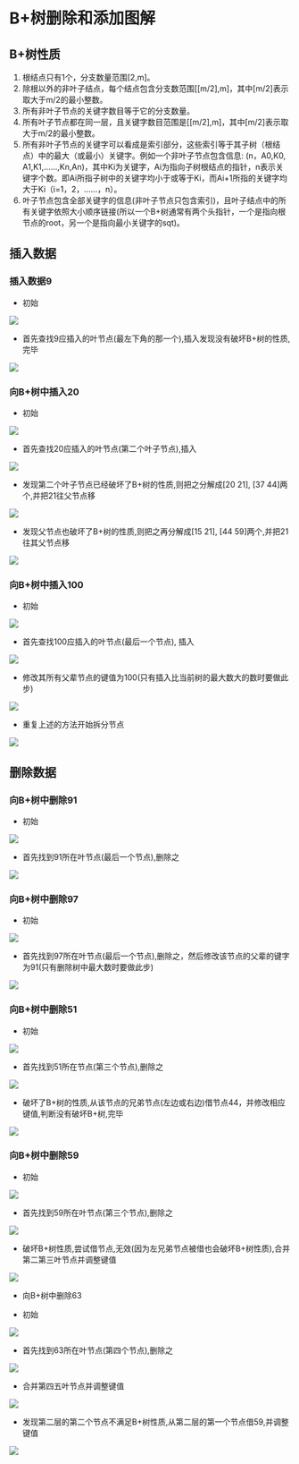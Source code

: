 # B+树删除和添加图解

## B+树性质

1. 根结点只有1个，分支数量范围[2,m]。      
2. 除根以外的非叶子结点，每个结点包含分支数范围[[m/2],m]，其中[m/2]表示取大于m/2的最小整数。        
3. 所有非叶子节点的关键字数目等于它的分支数量。        
4. 所有叶子节点都在同一层，且关键字数目范围是[[m/2],m]，其中[m/2]表示取大于m/2的最小整数。        
5. 所有非叶子节点的关键字可以看成是索引部分，这些索引等于其子树（根结点）中的最大（或最小）关键字。例如一个非叶子节点包含信息: (n，A0,K0, A1,K1,……,Kn,An)，其中Ki为关键字，Ai为指向子树根结点的指针，n表示关键字个数。即Ai所指子树中的关键字均小于或等于Ki，而Ai+1所指的关键字均大于Ki（i=1，2，……，n）。        
6. 叶子节点包含全部关键字的信息(非叶子节点只包含索引)，且叶子结点中的所有关键字依照大小顺序链接(所以一个B+树通常有两个头指针，一个是指向根节点的root，另一个是指向最小关键字的sqt)。

## 插入数据

### 插入数据9

* 初始

![](../images/B+T_1.png)

* 首先查找9应插入的叶节点(最左下角的那一个),插入发现没有破坏B+树的性质,完毕

![](../images/B+T_2.png)


### 向B+树中插入20


* 初始

![](../images/B+T_1.png)


* 首先查找20应插入的叶节点(第二个叶子节点),插入

![](../images/B+T_3.png)

* 发现第二个叶子节点已经破坏了B+树的性质,则把之分解成[20 21], [37 44]两个,并把21往父节点移

![](../images/B+T_4.png)

* 发现父节点也破坏了B+树的性质,则把之再分解成[15 21], [44 59]两个,并把21往其父节点移

![](../images/B+T_5.png)

### 向B+树中插入100

* 初始

![](../images/B+T_1.png)

* 首先查找100应插入的叶节点(最后一个节点), 插入

![](../images/B+T_6.png)

* 修改其所有父辈节点的键值为100(只有插入比当前树的最大数大的数时要做此步)

![](../images/B+T_7.png)

* 重复上述的方法开始拆分节点

![](../images/B+T_8.png)


## 删除数据

### 向B+树中删除91

* 初始

![](../images/B+T_1.png)


* 首先找到91所在叶节点(最后一个节点),删除之

![](../images/B+T_9.png)

### 向B+树中删除97

* 初始

![](../images/B+T_1.png)

* 首先找到97所在叶节点(最后一个节点),删除之，然后修改该节点的父辈的键字为91(只有删除树中最大数时要做此步)

![](../images/B+T_10.png)


### 向B+树中删除51

* 初始

![](../images/B+T_1.png)

* 首先找到51所在节点(第三个节点),删除之

![](../images/B+T_11.png)

* 破坏了B+树的性质,从该节点的兄弟节点(左边或右边)借节点44，并修改相应键值,判断没有破坏B+树,完毕

![](../images/B+T_12.png)

### 向B+树中删除59

* 初始

![](../images/B+T_13.png)

* 首先找到59所在叶节点(第三个节点),删除之

![](../images/B+T_14.png)

* 破坏B+树性质,尝试借节点,无效(因为左兄弟节点被借也会破坏B+树性质),合并第二第三叶节点并调整键值

![](../images/B+T_15.png)

* 向B+树中删除63

* 初始

![](../images/B+T_16.png)

* 首先找到63所在叶节点(第四个节点),删除之

![](../images/B+T_17.png)

* 合并第四五叶节点并调整键值

![](../images/B+T_18.png)

* 发现第二层的第二个节点不满足B+树性质,从第二层的第一个节点借59,并调整键值

![](../images/B+T_19.png)


